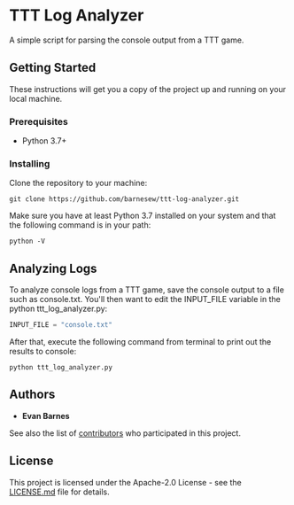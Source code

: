 # TTT Log Analyzer

A simple script for parsing the console output from a TTT game.

## Getting Started

These instructions will get you a copy of the project up and running on your local machine.

### Prerequisites

* Python 3.7+

### Installing

Clone the repository to your machine:

```
git clone https://github.com/barnesew/ttt-log-analyzer.git
```

Make sure you have at least Python 3.7 installed on your system and that the following command is in your path:

```
python -V
```

## Analyzing Logs

To analyze console logs from a TTT game, save the console output to a file such as console.txt.
You'll then want to edit the INPUT_FILE variable in the python ttt_log_analyzer.py:

```python
INPUT_FILE = "console.txt"
```

After that, execute the following command from terminal to print out the results to console:

```
python ttt_log_analyzer.py
```

## Authors

* **Evan Barnes**

See also the list of [contributors](https://github.com/barnesew/ttt-log-analyzer/graphs/contributors) who participated in this project.

## License

This project is licensed under the Apache-2.0 License - see the [LICENSE.md](LICENSE.md) file for details.
